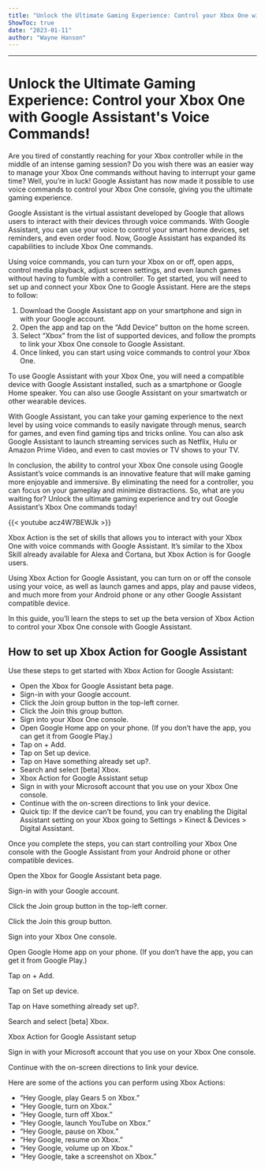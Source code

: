 ```yaml
---
title: "Unlock the Ultimate Gaming Experience: Control your Xbox One with Google Assistant's Voice Commands!"
ShowToc: true 
date: "2023-01-11"
author: "Wayne Hanson"
---
```

*****
# Unlock the Ultimate Gaming Experience: Control your Xbox One with Google Assistant's Voice Commands!

Are you tired of constantly reaching for your Xbox controller while in the middle of an intense gaming session? Do you wish there was an easier way to manage your Xbox One commands without having to interrupt your game time? Well, you’re in luck! Google Assistant has now made it possible to use voice commands to control your Xbox One console, giving you the ultimate gaming experience.

Google Assistant is the virtual assistant developed by Google that allows users to interact with their devices through voice commands. With Google Assistant, you can use your voice to control your smart home devices, set reminders, and even order food. Now, Google Assistant has expanded its capabilities to include Xbox One commands.

Using voice commands, you can turn your Xbox on or off, open apps, control media playback, adjust screen settings, and even launch games without having to fumble with a controller. To get started, you will need to set up and connect your Xbox One to Google Assistant. Here are the steps to follow:

1. Download the Google Assistant app on your smartphone and sign in with your Google account.
2. Open the app and tap on the “Add Device” button on the home screen.
3. Select “Xbox” from the list of supported devices, and follow the prompts to link your Xbox One console to Google Assistant.
4. Once linked, you can start using voice commands to control your Xbox One.

To use Google Assistant with your Xbox One, you will need a compatible device with Google Assistant installed, such as a smartphone or Google Home speaker. You can also use Google Assistant on your smartwatch or other wearable devices.

With Google Assistant, you can take your gaming experience to the next level by using voice commands to easily navigate through menus, search for games, and even find gaming tips and tricks online. You can also ask Google Assistant to launch streaming services such as Netflix, Hulu or Amazon Prime Video, and even to cast movies or TV shows to your TV.

In conclusion, the ability to control your Xbox One console using Google Assistant’s voice commands is an innovative feature that will make gaming more enjoyable and immersive. By eliminating the need for a controller, you can focus on your gameplay and minimize distractions. So, what are you waiting for? Unlock the ultimate gaming experience and try out Google Assistant’s Xbox One commands today!

{{< youtube acz4W7BEWJk >}} 



Xbox Action is the set of skills that allows you to interact with your Xbox One with voice commands with Google Assistant. It’s similar to the Xbox Skill already available for Alexa and Cortana, but Xbox Action is for Google users.
 
Using Xbox Action for Google Assistant, you can turn on or off the console using your voice, as well as launch games and apps, play and pause videos, and much more from your Android phone or any other Google Assistant compatible device.
 
In this guide, you’ll learn the steps to set up the beta version of Xbox Action to control your Xbox One console with Google Assistant.
 
## How to set up Xbox Action for Google Assistant
 
Use these steps to get started with Xbox Action for Google Assistant:
 
- Open the Xbox for Google Assistant beta page.
 - Sign-in with your Google account.
 - Click the Join group button in the top-left corner.
 - Click the Join this group button.
 - Sign into your Xbox One console.
 - Open Google Home app on your phone. (If you don’t have the app, you can get it from Google Play.)
 - Tap on + Add.
 - Tap on Set up device.
 - Tap on Have something already set up?.
 - Search and select [beta] Xbox.
 - Xbox Action for Google Assistant setup
 - Sign in with your Microsoft account that you use on your Xbox One console.
 - Continue with the on-screen directions to link your device.
 - Quick tip: If the device can’t be found, you can try enabling the Digital Assistant setting on your Xbox going to Settings > Kinect & Devices > Digital Assistant.

 
Once you complete the steps, you can start controlling your Xbox One console with the Google Assistant from your Android phone or other compatible devices.
 
Open the Xbox for Google Assistant beta page.
 
Sign-in with your Google account.
 
Click the Join group button in the top-left corner.
 
Click the Join this group button.
 
Sign into your Xbox One console.
 
Open Google Home app on your phone. (If you don’t have the app, you can get it from Google Play.)
 
Tap on + Add.
 
Tap on Set up device.
 
Tap on Have something already set up?.
 
Search and select [beta] Xbox.
 
Xbox Action for Google Assistant setup

 
Sign in with your Microsoft account that you use on your Xbox One console.
 
Continue with the on-screen directions to link your device.
 
Here are some of the actions you can perform using Xbox Actions:
 
- “Hey Google, play Gears 5 on Xbox.”
 - “Hey Google, turn on Xbox.”
 - “Hey Google, turn off Xbox.”
 - “Hey Google, launch YouTube on Xbox.”
 - “Hey Google, pause on Xbox.”
 - “Hey Google, resume on Xbox.”
 - “Hey Google, volume up on Xbox.”
 - “Hey Google, take a screenshot on Xbox.”





